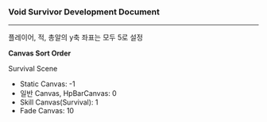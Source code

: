 ### **Void Survivor Development Document**

---



플레이어, 적, 총알의 y축 좌표는 모두 5로 설정



**Canvas Sort Order**

Survival Scene

* Static Canvas: -1
* 일반 Canvas, HpBarCanvas: 0
* Skill Canvas(Survival): 1
* Fade Canvas: 10

